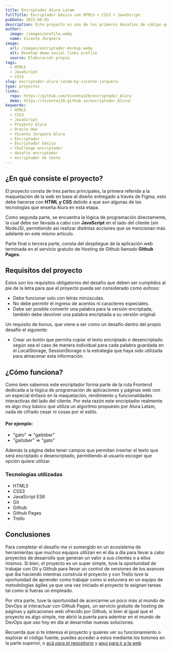 ```yaml
---
title: Encriptador Alura Latam
fullTitle: Encriptador básico con HTML5 + CSS3 + JavaScript
pubDate: 2022-08-03
description: Este proyecto es uno de los primeros desafíos de código que desarrollé desde cero uniendo diferentes tecnologías web e infraestructura como servicio para desplegar el proyecto. Cabe mencionar que este proyecto está desarrollado como parte de la ruta ofrecida por Alura Latam en conjunto con Oracle y su programa Oracle One.
author:
  image: /images/profile.webp
  name: Vicente Jorquera
image:
  url: /images/encriptador-mockup.webp
  alt: Desktop demo social links profile
  source: Elaboración propia
tags:
  - HTML5
  - JavaScript
  - CSS3
slug: encriptador-alura-latam-by-vicente-jorquera
type: proyectos
links:
  repo: https://github.com/VicenteJ20/encriptador_Alura
  demo: https://vicentej20.github.io/encriptador_Alura/
keywords:
  - HTML5
  - CSS3
  - JavaScript
  - Proyecto Alura
  - Oracle One
  - Vicente Jorquera Alura
  - Encriptador
  - Encriptador básico
  - Challenge encriptador
  - desafío encriptador
  - encriptador de texto
---
```


## ¿En qué consiste el proyecto?

El proyecto consta de tres partes principales, la primera referida a la maquetación de la web en base al diseño entregado a través de Figma, esto debe hacerse con **HTML y CSS** debido a que son algunas de las tecnologías que enseña Alura en esta etapa.

Como segunda parte, se encuentra la lógica de programación directamente, la cual debe ser llevada a cabo con **JavaScript** en el lado del cliente (sin NodeJS), permitiendo así realizar distintas acciones que se mencionan más adelante en este mismo artículo.

Parte final o tercera parte, consta del despliegue de la aplicación web terminada en el servicio gratuito de Hosting de Github llamado **Github Pages.**

## Requisitos del proyecto

Estos son los requisitos obligatorios del desafío que deben ser cumplidos al pie de la letra para que el proyecto pueda ser considerado como exitoso:

- Debe funcionar solo con letras minúsculas.
- No debe permitir el ingreso de acentos ni caracteres especiales.
- Debe ser posible convertir una palabra para la versión encriptada, también debe devolver una palabra encriptada a su versión original.

Un requisito de bonus, que viene a ser como un desafío dentro del propio desafío el siguiente:

- Crear un botón que permita copiar el texto encriptado o desencriptado según sea el caso de manera individual para cada palabra guardada en el LocalStorage, SessionStorage o la estrategia que haya sido utilizada para almacenar esta información.

## ¿Cómo funciona?

Como bien sabemos este encriptador forma parte de la ruta Frontend dedicada a la lógica de programación de aplicaciones y páginas web con un especial énfasis en la maquetación, rendimiento y funcionalidades interactivas del lado del cliente. Por esta razón este encriptador realmente es algo muy básico que utiliza un algoritmo propuesto por Alura Latam, nada de cifrado cesar ni cosas por el estilo.

#### Por ejemplo:

- "gato" => "gaitober"
- "gaitober" => "gato"

Además la página debe tener campos que permitan insertar el texto que será encriptado o desencriptado, permitiendo al usuario escoger que opción quiere utilizar.

### Tecnologías utilizadas

- HTML5
- CSS3
- JavaScript ES6
- Git
- Github
- Github Pages
- Trello

## Conclusiones

Para completar el desafío me vi sumergido en un ecosistema de herramientas que muchos equipos utilizan en el día a día para llevar a cabo proyectos de desarrollo que generan un valor a sus clientes o a ellos mismos. Si bien, el proyecto es un super simple, tuve la oportunidad de trabajar con Git y Github para llevar un control de versiones de los avances que iba haciendo mientras construía el proyecto y con Trello tuve la oportunidad de aprender como trabajar como si estuviera en un equipo de metodologías ágiles ya que una vez iniciado el proyecto te asignan tareas tal como si fueras un empleado.

Por otra parte, tuve la oportunidad de acercarme un poco más al mundo de DevOps al interactuar con Github Pages, un servicio gratuito de hosting de páginas y aplicaciones web ofrecido por Github, si bien al igual que el proyecto es algo simple, me abrió la puerta para adentrar en el mundo de DevOps que uso hoy en día al desarrollar nuevas soluciones.

Recuerda que si te interesa el proyecto y quieres ver su funcionamiento o explorar el código fuente, puedes acceder a estos mediante los botones en la parte superior, o [acá para el repositorio](https://github.com/VicenteJ20/encriptador_Alura) y [aquí para ir a la web](https://vicentej20.github.io/encriptador_Alura/)